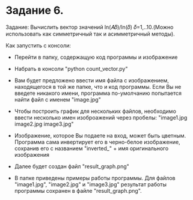 # Задание 6.
Задание: Вычислить вектор значений ln(𝐴𝛿)/ln(𝛿)   𝛿=1,..10.(Можно использовать как симметричный так и асимметричный методы).

Как запустить с консоли:
* Перейти в папку, содержащую код программы и изображение

* Набрать в консоли "python count_vector.py"

* Вам будет предложено ввести имя файла с изображением, находящегося в той же папке, что и код программы. Если Вы не введете никакого имени, программа по-умолчанию попытается найти файл с именем "image.jpg"

* Чтобы построить график для нескольких файлов, необходимо ввести несколько имен изоброажений через пробелы: "image1.jpg image2.jpg image3.jpg"

* Изображение, которое Вы подаете на вход, может быть цветным. Программа сама инвертирует его в черно-белое изображение, сохранив его с названием "inverted_" + имя оригинального изображения

* Далее будет создан файл "result_graph.png"

* В папке приведены примеры работы программы. Для файлов "image1.jpg", "image2.jpg" и "image3.jpg" результат работы программы сохранен в файле "result_graph.png".

